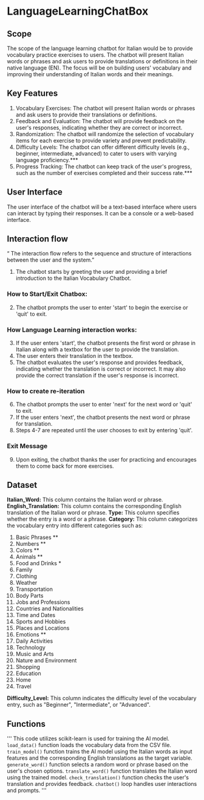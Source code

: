 # LanguageLearningChatBox

## Scope 
The scope of the language learning chatbot for Italian would be to provide vocabulary practice exercises to users. The chatbot will present Italian words or phrases and ask users to provide translations or definitions in their native language (EN). The focus will be on building users' vocabulary and improving their understanding of Italian words and their meanings.

## Key Features
1. Vocabulary Exercises: The chatbot will present Italian words or phrases and ask users to provide their translations or definitions.
2. Feedback and Evaluation: The chatbot will provide feedback on the user's responses, indicating whether they are correct or incorrect.
3. Randomization: The chatbot will randomize the selection of vocabulary items for each exercise to provide variety and prevent predictability.
4. Difficulty Levels: The chatbot can offer different difficulty levels (e.g., beginner, intermediate, advanced) to cater to users with varying language proficiency.***
5. Progress Tracking: The chatbot can keep track of the user's progress, such as the number of exercises completed and their success rate.***

## User Interface
The user interface of the chatbot will be a text-based interface where users can interact by typing their responses. It can be a console or a web-based interface. 

## Interaction flow
“ The interaction flow refers to the sequence and structure of interactions between the user and the system.”

1. The chatbot starts by greeting the user and providing a brief introduction to the Italian Vocabulary Chatbot.

### How to Start/Exit Chatbox:
2. The chatbot prompts the user to enter 'start' to begin the exercise or 'quit' to exit.

### How Language Learning interaction works:
3. If the user enters 'start', the chatbot presents the first word or phrase in Italian along with a textbox for the user to provide the translation.
4. The user enters their translation in the textbox.
5. The chatbot evaluates the user's response and provides feedback, indicating whether the translation is correct or incorrect. It may also provide the correct translation if the user's response is incorrect.

### How to create re-iteration
6. The chatbot prompts the user to enter 'next' for the next word or 'quit' to exit.
7. If the user enters 'next', the chatbot presents the next word or phrase for translation.
8. Steps 4-7 are repeated until the user chooses to exit by entering 'quit'.

### Exit Message
9. Upon exiting, the chatbot thanks the user for practicing and encourages them to come back for more exercises.


## Dataset 

**Italian_Word:** This column contains the Italian word or phrase.
**English_Translation:** This column contains the corresponding English translation of the Italian word or phrase.
**Type:** This column specifies whether the entry is a word or a phrase.
**Category:** This column categorizes the vocabulary entry into different categories such as:
1. Basic Phrases **
2. Numbers **
3. Colors **
4. Animals **
5. Food and Drinks *
6. Family
7. Clothing
8. Weather
9. Transportation
10. Body Parts
11. Jobs and Professions
12. Countries and Nationalities
13. Time and Dates
14. Sports and Hobbies
15. Places and Locations
16. Emotions **
17. Daily Activities
18. Technology
19. Music and Arts
20. Nature and Environment
21. Shopping
22. Education
23. Home 
24. Travel



**Difficulty_Level:** This column indicates the difficulty level of the vocabulary entry, such as "Beginner", "Intermediate", or "Advanced".


## Functions

'''
This code utilizes scikit-learn is used for training the AI model.
    `load_data()` function loads the vocabulary data from the CSV file. 
    `train_model()` function trains the AI model using the Italian words as input features and the corresponding English translations as the target variable. 
    `generate_word()` function selects a random word or phrase based on the user's chosen options. 
    `translate_word()` function translates the Italian word using the trained model. 
    `check_translation()` function checks the user's translation and provides feedback. 
    `chatbot()` loop handles user interactions and prompts.
'''